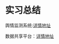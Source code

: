 # 实习总结
舆情监测系统:[详情地址](https://github.com/Jii796/simao_repository_2022/blob/main/%E8%88%86%E6%83%85%E7%9B%91%E6%B5%8B.md)

数据共享平台：[详情地址](https://github.com/Jii796/simao_repository_2022/blob/main/%E8%88%86%E6%83%85%E7%9B%91%E6%B5%8B.md)


